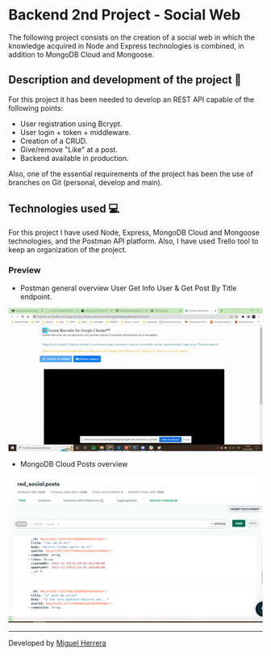 # Backend 2nd Project - Social Web 

The following project consists on the creation of a social web in which the knowledge acquired in Node and Express technologies is combined, in addition to MongoDB Cloud and Mongoose.

## Description and development of the project 🔧

For this project it has been needed to develop an REST API capable of the following points:

- User registration using Bcrypt.
- User login + token + middleware.
- Creation of a CRUD.
- Give/remove "Like" at a post.
- Backend available in production.

Also, one of the essential requirements of the project has been the use of branches on Git (personal, develop and main).


## Technologies used 💻

For this project I have used Node, Express, MongoDB Cloud and Mongoose technologies, and the Postman API platform.
Also, I have used Trello tool to keep an organization of the project.


### Preview 

- Postman general overview
    User Get Info User & Get Post By Title endpoint.

![foto](assets/screen-recording.gif)


- MongoDB Cloud Posts overview

![foto](assets/mongoDBPost.png)


----

Developed by [Miguel Herrera](https://github.com/miguelherreravillanueva)
